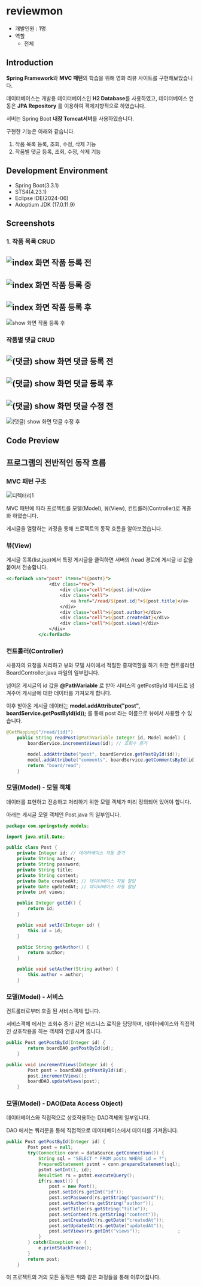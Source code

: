 # reviewmon
- 개발인원 : 1명
- 역할
  - 전체
## Introduction
**Spring Framework**와 **MVC 패턴**의 학습을 위해 영화 리뷰 사이트를 구현해보았습니다.

데이터베이스는 개발용 데이터베이스인 **H2 Database**를 사용하였고, 데이터베이스 연동은 **JPA Repository** 를 이용하여 객체지향적으로 하였습니다.

서버는 Spring Boot **내장 Tomcat서버**를 사용하였습니다.

구현한 기능은 아래와 같습니다.

1. 작품 목록 등록, 조회, 수정, 삭제 기능
2. 작품별 댓글 등록, 조회, 수정, 삭제 기능
## Development Environment
- Spring Boot(3.3.1)
- STS4(4.23.1)
- Eclipse IDE(2024-06)
- Adoptium JDK (17.0.11.9)
## Screenshots
### 1. 작품 목록 CRUD

![index 화면 작품 등록 전](https://github.com/seasunrise22/reviewmon/assets/45503931/c27959b6-694e-4c49-befa-57c7b31164b4)
---
![index 화면 작품 등록 중](https://github.com/seasunrise22/reviewmon/assets/45503931/fb471856-09b0-416a-bfd2-5f826bb3f319)
---
![index 화면 작품 등록 후](https://github.com/seasunrise22/reviewmon/assets/45503931/8218d62f-a182-4fe5-b5ec-b15a5e08af5e)
---
![show 화면 작품 등록 후](https://github.com/seasunrise22/reviewmon/assets/45503931/42a0db7c-3178-43bb-b1bb-dcdb8d2a3c5e)

### 작품별 댓글 CRUD

![(댓글) show 화면 댓글 등록 전](https://github.com/seasunrise22/reviewmon/assets/45503931/0013ea67-414a-4628-bf25-b80fe7a66bf7)
---
![(댓글) show 화면 댓글 등록 후](https://github.com/seasunrise22/reviewmon/assets/45503931/71cfaed1-6836-48c3-977c-a800e14fcc34)
---
![(댓글) show 화면 댓글 수정 전](https://github.com/seasunrise22/reviewmon/assets/45503931/b419bf10-e355-4943-99b1-3e2d948ff412)
---
![(댓글) show 화면 댓글 수정 후](https://github.com/seasunrise22/reviewmon/assets/45503931/b369e69e-401c-45e3-80ae-52445b62e5be)

## Code Preview
## 프로그램의 전반적인 동작 흐름

### MVC 패턴 구조

![디렉터리1](https://github.com/seasunrise22/spring_crud_study/assets/45503931/687ff830-b4a6-4906-b222-dbc467bb8810)

MVC 패턴에 따라 프로젝트를 모델(Model), 뷰(View), 컨트롤러(Controller)로 계층화 하였습니다.

게시글을 열람하는 과정을 통해 프로젝트의 동작 흐름을 알아보겠습니다.

### 뷰(View)

게시글 목록(list.jsp)에서 특정 게시글을 클릭하면 서버의 /read 경로에 게시글 id 값을 붙여서 전송합니다.

```jsp
<c:forEach var="post" items="${posts}">
				<div class="row">
					<div class="cell">${post.id}</div>
					<div class="cell">
						<a href="/read/${post.id}">${post.title}</a>
					</div>
					<div class="cell">${post.author}</div>
					<div class="cell">${post.createdAt}</div>
					<div class="cell">${post.views}</div>
				</div>
			</c:forEach>
```

### 컨트롤러(Controller)
사용자의 요청을 처리하고 뷰와 모델 사이에서 적절한 중재역할을 하기 위한 컨트롤러인 BoardController.java 파일의 일부입니다.

넘어온 게시글의 id 값을 **@PathVariable** 로 받아 서비스의 getPostById 메서드로 넘겨주어 게시글에 대한 데이터를 가져오게 합니다.

이후 받아온 게시글 데이터는 **model.addAttribute("post", boardService.getPostById(id));** 를 통해 post 라는 이름으로 뷰에서 사용할 수 있습니다.

```java
@GetMapping("/read/{id}")
	public String readPost(@PathVariable Integer id, Model model) {
		boardService.incrementViews(id); // 조회수 증가

		model.addAttribute("post", boardService.getPostById(id));
		model.addAttribute("comments", boardService.getCommentsById(id));
		return "board/read";
	}
```

### 모델(Model) - 모델 객체
데이터를 표현하고 전송하고 처리하기 위한 모델 객체가 미리 정의되어 있어야 합니다.

아래는 게시글 모델 객체인 Post.java 의 일부입니다.

```java
package com.springstudy.models;

import java.util.Date;

public class Post {
	private Integer id; // 데이터베이스 자동 증가
	private String author;
	private String password;
	private String title;
	private String content;
	private Date createdAt; // 데이터베이스 자동 할당
	private Date updatedAt; // 데이터베이스 자동 할당
	private int views;

	public Integer getId() {
		return id;
	}

	public void setId(Integer id) {
		this.id = id;
	}

	public String getAuthor() {
		return author;
	}

	public void setAuthor(String author) {
		this.author = author;
	}
```

### 모델(Model) - 서비스
컨트롤러로부터 호출 된 서비스객체 입니다.

서비스객체 에서는 조회수 증가 같은 비즈니스 로직을 담당하며, 데이터베이스와 직접적인 상호작용을 하는 객체와 연결시켜 줍니다.

```java
public Post getPostById(Integer id) {
		return boardDAO.getPostById(id);
	}

public void incrementViews(Integer id) {
		Post post = boardDAO.getPostById(id);
		post.incrementViews();
		boardDAO.updateViews(post);
	}
```

### 모델(Model) - DAO(Data Access Object)
데이터베이스와 직접적으로 상호작용하는 DAO객체의 일부입니다.

DAO 에서는 쿼리문을 통해 직접적으로 데이터베이스에서 데이터를 가져옵니다.

```java
public Post getPostById(Integer id) {
		Post post = null;
		try(Connection conn = dataSource.getConnection()) {
			String sql = "SELECT * FROM posts WHERE id = ?";
			PreparedStatement pstmt = conn.prepareStatement(sql);
			pstmt.setInt(1, id);
			ResultSet rs = pstmt.executeQuery();
			if(rs.next()) {
				post = new Post();
				post.setId(rs.getInt("id"));
				post.setPassword(rs.getString("password"));
				post.setAuthor(rs.getString("author"));
				post.setTitle(rs.getString("title"));
				post.setContent(rs.getString("content"));
				post.setCreatedAt(rs.getDate("createdAt"));
				post.setUpdatedAt(rs.getDate("updatedAt"));
				post.setViews(rs.getInt("views"));				;
			}
		} catch(Exception e) {
			e.printStackTrace();
		}
		return post;
	}
```

이 프로젝트의 거의 모든 동작은 위와 같은 과정들을 통해 이루어집니다.
